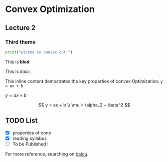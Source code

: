 # Convex Optimization
## Lecture 2
### Third theme

```python
print("wlcome to convex opt!")
```

This is **blod**.

This is *italic*.

This inline content demostrates the key properties of convex Optimization.  `y = ax + b`

$y = ax + b$

$$
y =  ax + b \\
\mu = \alpha_2 + \beta^2
$$


## TODO List
- [x] properties of cone
- [x] reading syllabus  
- [ ] To be Published !

For more reference, searching on [baidu](baidu.com).